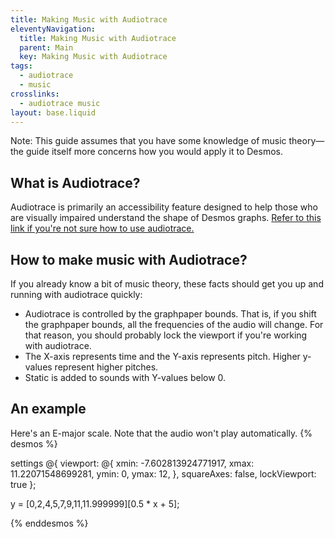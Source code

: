 ```yaml
---
title: Making Music with Audiotrace
eleventyNavigation:
  title: Making Music with Audiotrace
  parent: Main
  key: Making Music with Audiotrace
tags:
  - audiotrace
  - music
crosslinks:
  - audiotrace music
layout: base.liquid
---
```


Note: This guide assumes that you have some knowledge of music theory&mdash; the guide itself more concerns how you would apply it to Desmos.

## What is Audiotrace?

Audiotrace is primarily an accessibility feature designed to help those who are visually impaired understand the shape of Desmos graphs. [Refer to this link if you're not sure how to use audiotrace.](https://www.desmos.com/accessibility)

## How to make music with Audiotrace?

If you already know a bit of music theory, these facts should get you up and running with audiotrace quickly:

- Audiotrace is controlled by the graphpaper bounds. That is, if you shift the graphpaper bounds, all the frequencies of the audio will change. For that reason, you should probably lock the viewport if you're working with audiotrace.
- The X-axis represents time and the Y-axis represents pitch. Higher y-values represent higher pitches.
- Static is added to sounds with Y-values below 0.

## An example

Here's an E-major scale. Note that the audio won't play automatically.
{% desmos %}

settings @{
viewport: @{
xmin: -7.602813924771917,
xmax: 11.22071548699281,
ymin: 0,
ymax: 12,
},
squareAxes: false,
lockViewport: true
};

y = [0,2,4,5,7,9,11,11.999999][0.5 * x + 5];

{% enddesmos %}
